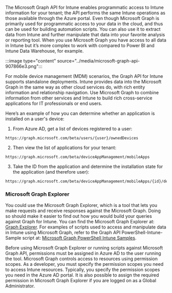 The Microsoft Graph API for Intune enables programmatic access to Intune information for your tenant; the API performs the same Intune operations as those available through the Azure portal. Even though Microsoft Graph is primarily used for programmatic access to your data in the cloud, and thus can be used for building automation scripts. You can also use it to extract data from Intune and further manipulate that data into your favorite analysis or reporting tool. When you use Microsoft Graph you have access to all data in Intune but it’s more complex to work with compared to Power BI and Intune Data Warehouse, for example.

:::image type="content" source="../media/microsoft-graph-api-907866e3.png":::


For mobile device management (MDM) scenarios, the Graph API for Intune supports standalone deployments. Intune provides data into the Microsoft Graph in the same way as other cloud services do, with rich entity information and relationship navigation. Use Microsoft Graph to combine information from other services and Intune to build rich cross-service applications for IT professionals or end users.

Here’s an example of how you can determine whether an application is installed on a user's device:

1.  From Azure AD, get a list of devices registered to a user:

```
https://graph.microsoft.com/beta/users/{user}/ownedDevices

```

2.  Then view the list of applications for your tenant:

```
https://graph.microsoft.com/beta/deviceAppManagement/mobileApps

```

3.  Take the ID from the application and determine the installation state for the application (and therefore user):

```
https://graph.microsoft.com/beta/deviceAppManagement/mobileApps/{id}/deviceStatuses/

```

### **Microsoft Graph Explorer**

You could use the Microsoft Graph Explorer, which is a tool that lets you make requests and receive responses against the Microsoft Graph. Doing so should make it easier to find out how you would build your queries against Graph for Intune. You can find the Microsoft Graph Explorer at: [Graph Explorer](https://developer.microsoft.com/graph/graph-explorer). For examples of scripts used to access and manipulate data in Intune using Microsoft Graph, refer to the Graph API PowerShell-Intune-Sample script at: [Microsoft Graph PowerShell Intune Samples](https://github.com/microsoftgraph/powershell-intune-samples).

Before using Microsoft Graph Explorer or running scripts against Microsoft Graph API, permissions must be assigned in Azure AD to the user running the tool. Microsoft Graph controls access to resources using permission scopes. As a developer, you must specify the permission scopes you need to access Intune resources. Typically, you specify the permission scopes you need in the Azure AD portal. It is also possible to assign the required permission in Microsoft Graph Explorer if you are logged on as a Global Administrator.
